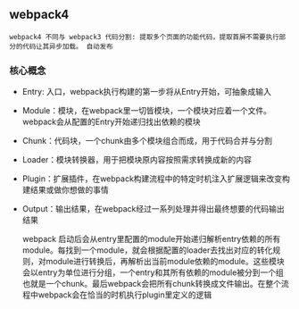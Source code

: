 ## webpack4

    webpack4 不同与 webpack3 代码分割: 提取多个页面的功能代码，提取首屏不需要执行部分的代码让其异步加载。 自动发布

### 核心概念

- Entry: 入口，webpack执行构建的第一步将从Entry开始，可抽象成输入
- Module：模块，在webpack里一切皆模块，一个模块对应着一个文件。webpack会从配置的Entry开始递归找出依赖的模块
- Chunk：代码块，一个chunk由多个模块组合而成，用于代码合并与分割
- Loader：模块转换器，用于把模块原内容按照需求转换成新的内容
- Plugin：扩展插件，在webpack构建流程中的特定时机注入扩展逻辑来改变构建结果或做你想做的事情
- Output：输出结果，在webpack经过一系列处理并得出最终想要的代码输出结果

    webpack 启动后会从entry里配置的module开始递归解析entry依赖的所有module。每找到一个module，就会根据配置的loader去找出对应的转化规则，对module进行转换后，再解析出当前module依赖的module。这些模块会以entry为单位进行分组，一个entry和其所有依赖的module被分到一个组也就是一个chunk。最后webpack会把所有chunk转换成文件输出。在整个流程中webpack会在恰当的时机执行plugin里定义的逻辑